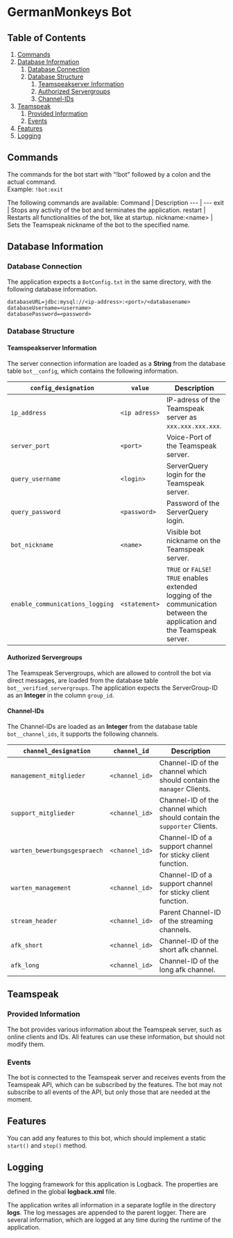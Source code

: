 # GermanMonkeys Bot
## Table of Contents
1. [Commands](#commands)
1. [Database Information](#database-information)
   1. [Database Connection](#database-connection)
   1. [Database Structure](#database-structure)
      1. [Teamspeakserver Information](#teamspeakserver-information)
      1. [Authorized Servergroups](#authorized-servergroups)
      1. [Channel-IDs](#channel-ids)
1. [Teamspeak](#teamspeak)
   1. [Provided Information](#provided-information)
   1. [Events](#events)
1. [Features](#features)
1. [Logging](#logging)

## Commands
The commands for the bot start with "!bot" followed by a colon and the actual command.  
Example: `!bot:exit`

The following commands are available:
Command | Description
--- | ---
exit | Stops any activity of the bot and terminates the application.
restart | Restarts all functionalities of the bot, like at startup.
nickname:\<name> | Sets the Teamspeak nickname of the bot to the specified name.

## Database Information
### Database Connection
The application expects a `BotConfig.txt` in the same directory, with the following database information.
```
databaseURL=jdbc:mysql://<ip-address>:<port>/<databasename>
databaseUsername=<username>
databasePassword=<password>
```

### Database Structure
#### Teamspeakserver Information
The server connection information are loaded as a **String** from the database table `bot__config`, which contains the following information.

`config_designation` | `value` | Description
--- | --- | ---
`ip_address` | `<ip adress>` | IP-adress of the Teamspeak server as `xxx.xxx.xxx.xxx`.
`server_port` | `<port>` | Voice-Port of the Teamspeak server.
`query_username` | `<login>` | ServerQuery login for the Teamspeak server.
`query_password` | `<password>` | Password of the ServerQuery login.
`bot_nickname` | `<name>` | Visible bot nickname on the Teamspeak server.
`enable_communications_logging` | `<statement>` | `TRUE` or `FALSE`! `TRUE` enables extended logging of the communication between the application and the Teamspeak server.

#### Authorized Servergroups
The Teamspeak Servergroups, which are allowed to controll the bot via direct messages, are loaded from the database table `bot__verified_servergroups`. The application expects the ServerGroup-ID as an **Integer** in the column `group_id`.

#### Channel-IDs
The Channel-IDs are loaded as an **Integer** from the database table `bot__channel_ids`, it supports the following channels.

`channel_designation` | `channel_id` | Description
--- | --- | ---
`management_mitglieder` | `<channel_id>` | Channel-ID of the channel which should contain the `manager` Clients.
`support_mitglieder` | `<channel_id>` | Channel-ID of the channel which should contain the `supporter` Clients.
`warten_bewerbungsgespraech` | `<channel_id>` | Channel-ID of a support channel for sticky client function.
`warten_management` | `<channel_id>` | Channel-ID of a support channel for sticky client function.
`stream_header` | `<channel_id>` | Parent Channel-ID of the streaming channels.
`afk_short` | `<channel_id>` | Channel-ID of the short afk channel.
`afk_long` | `<channel_id>` | Channel-ID of the long afk channel.

## Teamspeak
### Provided Information
The bot provides various information about the Teamspeak server, such as online clients and IDs. All features can use these information, but should not modify them.

### Events
The bot is connected to the Teamspeak server and receives events from the Teamspeak API, which can be subscribed by the features. The bot may not subscribe to all events of the API, but only those that are needed at the moment.

## Features
You can add any features to this bot, which should implement a static `start()` and `stop()` method.

## Logging
The logging framework for this application is Logback. The properties are defined in the global **logback.xml** file.

The application writes all information in a separate logfile in the directory **logs**. The log messages are appended to the parent logger. There are several information, which are logged at any time during the runtime of the application.
